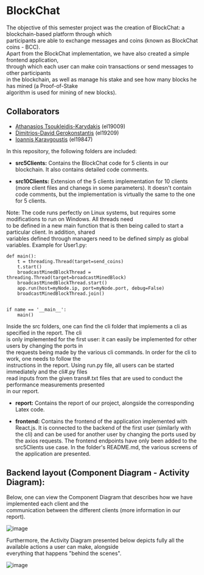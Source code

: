 # BlockChat
The objective of this semester project was the creation of BlockChat: a blockchain-based platform through which  
participants are able to exchange messages and coins (known as BlockChat coins - BCC).  
Apart from the BlockChat implementation, we have also created a simple frontend application,  
through which each user can make coin transactions or send messages to other participants   
in the blockchain, as well as manage his stake and see how many blocks he has mined (a Proof-of-Stake  
algorithm is used for mining of new blocks).  

## Collaborators  
- [Athanasios Tsoukleidis-Karydakis](https://github.com/ThanosTsoukleidis-Karydakis)  (el19009)
- [Dimitrios-David Gerokonstantis](https://github.com/DimitrisDavidGerokonstantis)  (el19209)
- [Ioannis Karavgoustis](https://github.com/GiannisKaravgoustis) (el19847)

In this repository, the following folders are included:  

- **src5Clients:** Contains the BlockChat code for 5 clients in our blockchain. It also contains detailed code comments.  

- **src10Clients:** Extension of the 5 clients implementation for 10 clients (more client files and chanegs in some parameters).
It doesn't contain code comments, but the implementation is virtually the same to the one for 5 clients.  

Note: The code runs perfectly on Linux systems, but requires some modifications to run on Windows. All threads need  
to be defined in a new main function that is then being called to start a particular client. In addition, shared  
variables defined through managers need to be defined simply as global variables. 
Example for User1.py: 

```
def main():
    t = threading.Thread(target=send_coins)
    t.start()
    broadcastMinedBlockThread = threading.Thread(target=broadcastMinedBlock)
    broadcastMinedBlockThread.start()
    app.run(host=myNode.ip, port=myNode.port, debug=False)
    broadcastMinedBlockThread.join()


if name == '__main__':
    main()
```

Inside the src folders, one can find the cli folder that implements a cli as specified in the report. The cli  
is only implemented for the first user: it can easily be implemented for other users by changing the ports in  
the requests being made by the various cli commands. In order for the cli to work, one needs to follow the  
instructions in the report. Using run.py file, all users can be started immediately and the cli#.py files  
read inputs from the given trans#.txt files that are used to conduct the performance measurements presented  
in our report.  


- **report:** Contains the report of our project, alongside the corresponding Latex code.

- **frontend:** Contains the frontend of the application implemented with React.js. It is connected to the backend
of the first user (similarly with the cli) and can be used for another user by changing the ports used by the axios
requests. The frontend endpoints have only been added to the src5Clients use case. In the folder's README.md, the
various screens of the application are presented.     

## Backend layout (Component Diagram - Activity Diagram):  
Below, one can view the Component Diagram that describes how we have implemented each client and the  
communication between the different clients (more information in our report).  

![image](https://github.com/ThanosTsoukleidis-Karydakis/BlockChat/assets/106911775/9378fba9-34ec-4937-949a-79cbbfb4226c)  

Furthermore, the Activity Diagram presented below depicts fully all the available actions a user can make, alongside  
everything that happens "behind the scenes".  

![image](https://github.com/ThanosTsoukleidis-Karydakis/BlockChat/assets/106911775/e1d12cc9-c631-4f2a-9a14-d7ff493bf172)
